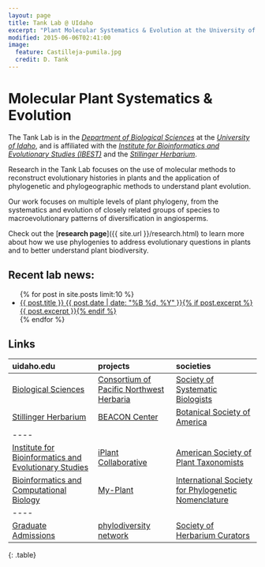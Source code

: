 ```yaml
---
layout: page
title: Tank Lab @ UIdaho
excerpt: "Plant Molecular Systematics & Evolution at the University of Idaho"
modified: 2015-06-06T02:41:00
image:
  feature: Castilleja-pumila.jpg
  credit: D. Tank
---
```

# Molecular Plant Systematics & Evolution

The Tank Lab is in the [*Department of Biological Sciences*](http://www.uidaho.edu/sci/biology) at the [*University of Idaho*](http://www.uidaho.edu), and is affiliated with the [*Institute for Bioinformatics and Evolutionary Studies (IBEST)*](http://www.ibest.uidaho.edu) and the [*Stillinger Herbarium*](http://www.uidaho.edu/herbarium).

Research in the Tank Lab focuses on the use of molecular methods to reconstruct evolutionary  histories in plants and the application of phylogenetic and phylogeographic methods to understand plant evolution. 

Our work focuses on multiple levels of plant phylogeny, from the systematics and evolution of closely related groups of species to macroevolutionary patterns of diversification in angiosperms.   

Check out the [**research page**]({{ site.url }}/research.html) to learn more about how we use phylogenies to address evolutionary questions in plants and to better understand plant biodiversity.

## Recent lab news:

<ul class="post-list">
{% for post in site.posts limit:10 %} 
  <li><article><a href="{{ site.url }}{{ post.url }}">{{ post.title }} <span class="entry-date"><time datetime="{{ post.date | date_to_xmlschema }}">{{ post.date | date: "%B %d, %Y" }}</time></span>{% if post.excerpt %} <span class="excerpt">{{ post.excerpt }}</span>{% endif %}</a></article></li>
{% endfor %}
</ul>

## Links

| uidaho.edu | projects | societies |
|:--------|:-------|:--------|
| [Biological Sciences](http://www.uidaho.edu/sci/biology)   | [Consortium of Pacific Northwest Herbaria](http://pnwherbaria.org/)   | [Society of Systematic Biologists](http://systbiol.org/)   |
| [Stillinger Herbarium](http://www.uidaho.edu/herbarium)   | [BEACON Center](http://beacon-center.org/)   | [Botanical Society of America](http://www.botany.org/)   |
|----
| [Institute for Bioinformatics and Evolutionary Studies](http://www.ibest.uidaho.edu)   | [iPlant Collaborative](http://www.iplantcollaborative.org)   | [American Society of Plant Taxonomists](http://www.aspt.net/)   |
| [Bioinformatics and Computational Biology](http://www.uidaho.edu/cogs/bcb)   | [My-Plant](https://my-plant.org)   | [International Society for Phylogenetic Nomenclature](http://phylonames.org/)   |
|----
| [Graduate Admissions](http://www.uidaho.edu/cogs/admissions)   | [phylodiversity network](http://phylodiversity.net/)   | [Society of Herbarium Curators](http://www.herbariumcurators.org/)   |
{: .table}

[^1]: Example: *domain.com/category-name/post-title*